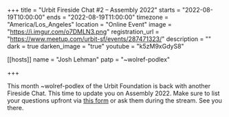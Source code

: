 +++
title = "Urbit Fireside Chat #2 – Assembly 2022"
starts = "2022-08-19T10:00:00"
ends = "2022-08-19T11:00:00"
timezone = "America/Los_Angeles"
location = "Online Event"
image = "https://i.imgur.com/o7DMLN3.png"
registration_url = "https://www.meetup.com/urbit-sf/events/287471323/"
description = ""
dark = true
darken_image = "true"
youtube = "k5zM9xGdyS8"

[[hosts]]
name = "Josh Lehman"
patp = "~wolref-podlex"

+++

This month ~wolref-podlex of the Urbit Foundation is back with another Fireside Chat. This time to update you on Assembly 2022. Make sure to list your questions upfront via [this form](https://airtable.com/shrAH7d8CAPtp62IA) or ask them during the stream. See you there.
